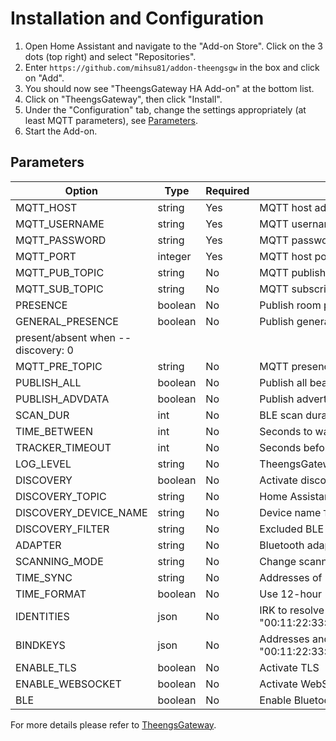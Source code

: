 # Installation and Configuration

1. Open Home Assistant and navigate to the "Add-on Store". Click on the 3 dots (top right) and select "Repositories".
2. Enter `https://github.com/mihsu81/addon-theengsgw` in the box and click on "Add".
3. You should now see "TheengsGateway HA Add-on" at the bottom list.
4. Click on "TheengsGateway", then click "Install".
5. Under the "Configuration" tab, change the settings appropriately (at least MQTT parameters), see [Parameters](#parameters).
6. Start the Add-on.

## Parameters

| Option                | Type    | Required | Description                                                                     |
| --------------------- | ------- | -------- | ------------------------------------------------------------------------------- |
| MQTT_HOST             | string  | Yes      | MQTT host address, i.e. the IP/hostname of your Moquitto Broker Add-on          |
| MQTT_USERNAME         | string  | Yes      | MQTT username                                                                   |
| MQTT_PASSWORD         | string  | Yes      | MQTT password                                                                   |
| MQTT_PORT             | integer | Yes      | MQTT host port, defaults to `1883`                                              |
| MQTT_PUB_TOPIC        | string  | No       | MQTT publish topic, defaults to `home/TheengsGateway/BTtoMQTT`                  |
| MQTT_SUB_TOPIC        | string  | No       | MQTT subscribe topic, defaults to `home/+/BTtoMQTT/undecoded`                   |
| PRESENCE              | boolean | No       | Publish room presence detection, defaults to `no`                               |
| GENERAL_PRESENCE      | boolean | No       | Publish general presence detection, defaults to `no`, 
present/absent when --discovery: 0  |
| MQTT_PRE_TOPIC        | string  | No       | MQTT presence topic, defaults to `home/presence/TheengsGateway`                 |
| PUBLISH_ALL           | boolean | No       | Publish all beacons if true, defaults to `yes`                                  |
| PUBLISH_ADVDATA       | boolean | No       | Publish advertisements data if true, defaults to `no`                           |
| SCAN_DUR              | int     | No       | BLE scan duration (seconds), defaults to `60`                                   |
| TIME_BETWEEN          | int     | No       | Seconds to wait between scans, defaults to `60`                                 |
| TRACKER_TIMEOUT       | int     | No       | Seconds before a tracker is declared as offline `120`                           |
| LOG_LEVEL             | string  | No       | TheengsGateway log level, defaults to `WARNING`                                 |
| DISCOVERY             | boolean | No       | Activate discovery or not `true`                                                |
| DISCOVERY_TOPIC       | string  | No       | Home Assistant discovery topic`homeassistant`                                   |
| DISCOVERY_DEVICE_NAME | string  | No       | Device name `TheengsGateway`                                                    |
| DISCOVERY_FILTER      | string  | No       | Excluded BLE devices models `[IBEACON,GAEN,MS-CDP,APPLE_CONT]`                  |
| ADAPTER               | string  | No       | Bluetooth adapter (e.g. hci1 on Linux)                                          |
| SCANNING_MODE         | string  | No       | Change scanning mode between `active` and `passive`, defaults to `active`       |
| TIME_SYNC             | string  | No       | Addresses of BLE devices to synchronize time (defaults to the empty list `[]`)  |
| TIME_FORMAT           | boolean | No       | Use 12-hour (`yes`) or 24-hour (`no`) time format for clocks (defaults to `no`) |
| IDENTITIES            | json    | No       | IRK to resolve private addresses, example { "00:11:22:33:44:55:66":"0dc540f3025b474b9ef1085e051b1add","AA:BB:CC:DD:EE:FF":"6385424e1b0341109942ad2a6bb42e58"}              |
| BINDKEYS              | json    | No       | Addresses and key to decrypt data, example { "00:11:22:33:44:55:66":"0dc540f3025b474b9ef1085e051b1add","AA:BB:CC:DD:EE:FF":"6385424e1b0341109942ad2a6bb42e58"}              |
| ENABLE_TLS            | boolean | No       | Activate TLS                                                                    |
| ENABLE_WEBSOCKET      | boolean | No       | Activate WebSocket                                                              |
| BLE                   | boolean | No       | Enable Bluetooth usage                                                          |

For more details please refer to [TheengsGateway](https://theengs.github.io/gateway/).
